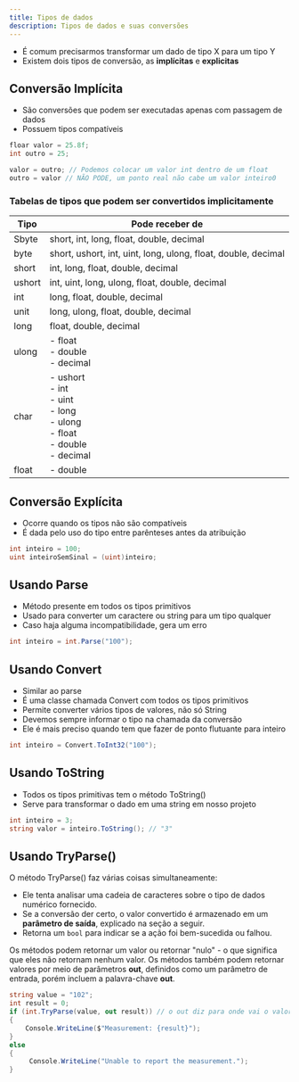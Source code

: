 ```yaml
---
title: Tipos de dados
description: Tipos de dados e suas conversões
---
```


- É comum precisarmos transformar um dado de tipo X para um tipo Y
- Existem dois tipos de conversão, as __implícitas__ e __explicitas__

## Conversão Implícita

- São conversões que podem ser executadas apenas com passagem de dados
- Possuem tipos compatíveis

```csharp
floar valor = 25.8f;
int outro = 25;

valor = outro; // Podemos colocar um valor int dentro de um float
outro = valor // NÃO PODE, um ponto real não cabe um valor inteiro0
```

### Tabelas de tipos que podem ser convertidos implicitamente


| Tipo   | Pode receber de                                                                      |
| ------ | ------------------------------------------------------------------------------------ |
| Sbyte  | short, int, long, float, double, decimal                                             |
| byte   | short, ushort, int, uint, long, ulong, float, double, decimal                        |
| short  | int, long, float, double, decimal                                                    |
| ushort | int, uint, long, ulong, float, double, decimal                                       |
| int    | long, float, double, decimal                                                         |
| unit   | long, ulong, float, double, decimal                                                  |
| long   | float, double, decimal                                                               |
| ulong  | - float<br>- double<br>- decimal                                                     |
| char   | - ushort<br>- int<br>- uint<br>- long<br>- ulong<br>- float<br>- double<br>- decimal |
| float  | - double                                                                             |

## Conversão Explícita

- Ocorre quando os tipos não são compatíveis
- É dada pelo uso do tipo entre parênteses antes da atribuição

```csharp
int inteiro = 100;
uint inteiroSemSinal = (uint)inteiro;
```

## Usando Parse

- Método presente em todos os tipos primitivos
- Usado para converter um caractere ou string para um tipo qualquer
- Caso haja alguma incompatibilidade, gera um erro

```csharp
int inteiro = int.Parse("100");
```

## Usando Convert

- Similar ao parse
- É uma classe chamada Convert com todos os tipos primitivos
- Permite converter vários tipos de valores, não só String
- Devemos sempre informar o tipo na chamada da conversão
- Ele é mais preciso quando tem que fazer de ponto flutuante para inteiro

```csharp
int inteiro = Convert.ToInt32("100");
```

## Usando ToString

- Todos os tipos primitivas tem o método ToString()
- Serve para transformar o dado em uma string em nosso projeto

```csharp
int inteiro = 3;
string valor = inteiro.ToString(); // "3"
```

## Usando TryParse()

O método TryParse() faz várias coisas simultaneamente:

- Ele tenta analisar uma cadeia de caracteres sobre o tipo de dados numérico fornecido.
- Se a conversão der certo, o valor convertido é armazenado em um **parâmetro de saída**, explicado na seção a seguir.
- Retorna um `bool` para indicar se a ação foi bem-sucedida ou falhou.

Os métodos podem retornar um valor ou retornar "nulo" - o que significa que eles não retornam nenhum valor. Os métodos também podem retornar valores por meio de parâmetros __out__, definidos como um parâmetro de entrada, porém incluem a palavra-chave __out__.

```csharp
string value = "102"; 
int result = 0; 
if (int.TryParse(value, out result)) // o out diz para onde vai o valor
{ 
	Console.WriteLine($"Measurement: {result}");
} 
else 
{ 
     Console.WriteLine("Unable to report the measurement."); 
}

```


